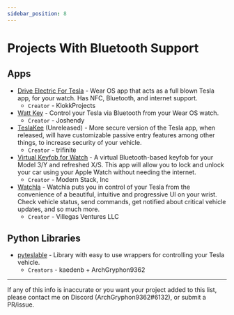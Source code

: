 ```yaml
---
sidebar_position: 8
---
```

# Projects With Bluetooth Support
## Apps
- [Drive Electric For Tesla](https://play.google.com/store/apps/details?id=no.klokkprojects.driveelectricfortesla) - Wear OS app that acts as a full blown Tesla app, for your watch. Has NFC, Bluetooth, and internet support.
  - `Creator` - KlokkProjects
- [Watt Key](https://play.google.com/store/apps/details?id=com.joshendy.wattkey) - Control your Tesla via Bluetooth from your Wear OS watch.
  - `Creator` - Joshendy
- [TeslaKee](https://www.teslakee.com/) (Unreleased) - More secure version of the Tesla app, when released, will have customizable passive entry features among other things, to increase security of your vehicle.
  - `Creator` - trifinite
- [Virtual Keyfob for Watch](https://apps.apple.com/us/app/virtual-keyfob-for-watch/id6443491799) - A virtual Bluetooth-based keyfob for your Model 3/Y and refreshed X/S. This app will allow you to lock and unlock your car using your Apple Watch without needing the internet.
  - `Creator` - Modern Stack, Inc
- [Watchla](https://watchla.app/) - Watchla puts you in control of your Tesla from the convenience of a beautiful, intuitive and progressive UI on your wrist. Check vehicle status, send commands, get notified about critical vehicle updates, and so much more.
  - `Creator` - Villegas Ventures LLC

## Python Libraries
- [pyteslable](https://pypi.org/project/pyteslable/) - Library with easy to use wrappers for controlling your Tesla vehicle.
  - `Creators` - kaedenb + ArchGryphon9362

---

If any of this info is inaccurate or you want your project added to this list, please contact me on Discord (ArchGryphon9362#6132), or submit a PR/issue.
